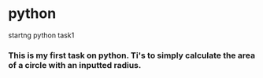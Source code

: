 # python
startng python task1

### This is my first task on python. Ti's to simply calculate the area of a circle with an inputted radius.
